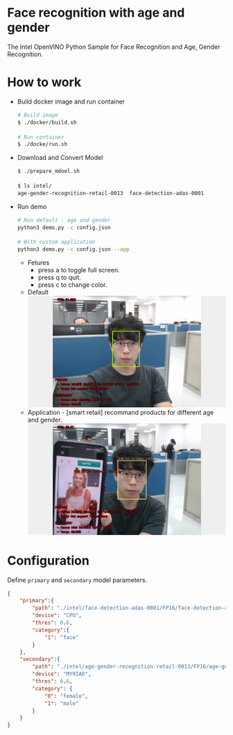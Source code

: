 # Face recognition with age and gender
The Intel OpenVINO Python Sample for Face Recognition and Age, Gender Recognition.

# How to work

* Build docker image and run container
    ```bash
    # Build image
    $ ./docker/build.sh

    # Run container
    $ ./docke/run.sh
    ```

* Download and Convert Model
    ```bash
    $ ./prepare_mdoel.sh

    $ ls intel/
    age-gender-recognition-retail-0013  face-detection-adas-0001
    ```

* Run demo
    ```bash
    # Run default : age and gender
    python3 demo.py -c config.json

    # With custom application
    python3 demo.py -c config.json --app
    ```
    * Fetures
        * press a to toggle full screen.
        * press q to quit.
        * press c to change color.
    * Default
        ![demo](assest/demo.png)
    * Application - [smart retail] recommand products for different age and gender.
        ![demo](assest/smart_retail.png)

# Configuration
Define `primary` and `secondary` model parameters.
```json
{
    "primary":{
        "path": "./intel/face-detection-adas-0001/FP16/face-detection-adas-0001",
        "device": "CPU",
        "thres": 0.6,
        "category":{
            "1": "face"
        }
    },
    "secondary":{
        "path": "./intel/age-gender-recognition-retail-0013/FP16/age-gender-recognition-retail-0013",
        "device": "MYRIAD",
        "thres": 0.6,
        "category": {
            "0": "female",
            "1": "male"
        }
    }
}
```

